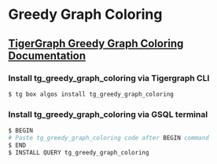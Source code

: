 # Greedy Graph Coloring
## [TigerGraph Greedy Graph Coloring Documentation](https://docs.tigergraph.com/tigergraph-platform-overview/graph-algorithm-library#greedy-graph-coloring)

### Install tg_greedy_graph_coloring via Tigergraph CLI

```bash
$ tg box algos install tg_greedy_graph_coloring
```

### Install tg_greedy_graph_coloring via GSQL terminal

```bash
$ BEGIN
# Paste tg_greedy_graph_coloring code after BEGIN command
$ END 
$ INSTALL QUERY tg_greedy_graph_coloring
```